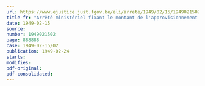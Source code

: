 ```yaml
---
url: https://www.ejustice.just.fgov.be/eli/arrete/1949/02/15/1949021502/justel
title-fr: "Arrêté ministériel fixant le montant de l'approvisionnement spécial en beurre importé assuré au consommateur pour le mois de février 1949"
date: 1949-02-15
source:
number: 1949021502
page: 888888
case: 1949-02-15/02
publication: 1949-02-24
starts:
modifies:
pdf-original:
pdf-consolidated:
---
```


